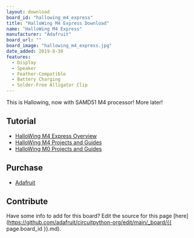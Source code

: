 ```yaml
---
layout: download
board_id: "hallowing_m4_express"
title: "HalloWing M4 Express Download"
name: "HalloWing M4 Express"
manufacturer: "Adafruit"
board_url: ""
board_image: "hallowing_m4_express.jpg"
date_added: 2019-8-30
features:
  - Display
  - Speaker
  - Feather-Compatible
  - Battery Charging
  - Solder-Free Alligator Clip
---
```


This is Hallowing, now with SAMD51 M4 processor! More later!

## Tutorial

- [HalloWing M4 Express Overview](https://learn.adafruit.com/adafruit-hallowing-m4)
- [HalloWing M4 Projects and Guides](https://learn.adafruit.com/products/4300/guides)
- [HalloWing M0 Projects and Guides](https://learn.adafruit.com/products/3900/guides)

## Purchase
* [Adafruit](https://www.adafruit.com/product/4300)

## Contribute

Have some info to add for this board? Edit the source for this page [here](https://github.com/adafruit/circuitpython-org/edit/main/_board/{{ page.board_id }}.md).

